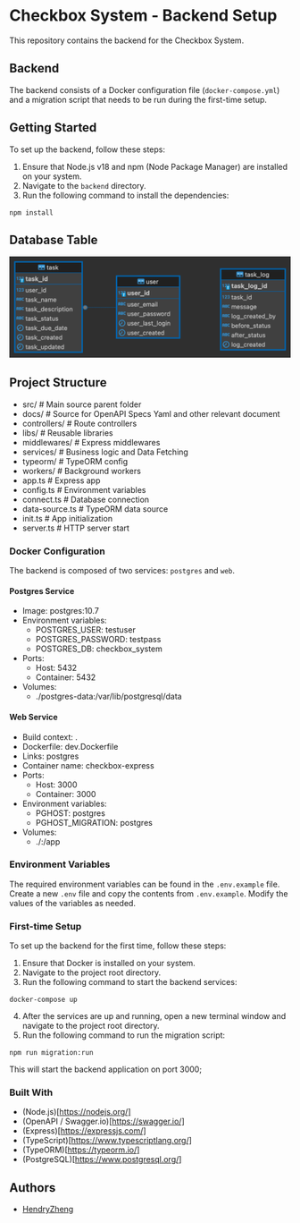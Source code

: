 # Checkbox System - Backend Setup

This repository contains the backend for the Checkbox System.

## Backend

The backend consists of a Docker configuration file (`docker-compose.yml`) and a migration script that needs to be run during the first-time setup.

## Getting Started

To set up the backend, follow these steps:

1. Ensure that Node.js v18 and npm (Node Package Manager) are installed on your system.
2. Navigate to the `backend` directory.
3. Run the following command to install the dependencies:

```shell
npm install
```

## Database Table
![Database Schme](./docs/checkbox_task_erd.png)

## Project Structure 
- src/ # Main source parent folder
- docs/ # Source for OpenAPI Specs Yaml and other relevant document
- controllers/ # Route controllers 
- libs/ # Reusable libraries
- middlewares/ # Express middlewares
- services/ # Business logic and Data Fetching
- typeorm/ # TypeORM config
- workers/ # Background workers
- app.ts # Express app
- config.ts # Environment variables 
- connect.ts # Database connection
- data-source.ts # TypeORM data source
- init.ts # App initialization
- server.ts # HTTP server start

### Docker Configuration

The backend is composed of two services: `postgres` and `web`.

#### Postgres Service

- Image: postgres:10.7
- Environment variables:
  - POSTGRES_USER: testuser
  - POSTGRES_PASSWORD: testpass
  - POSTGRES_DB: checkbox_system
- Ports:
  - Host: 5432
  - Container: 5432
- Volumes:
  - ./postgres-data:/var/lib/postgresql/data

#### Web Service

- Build context: .
- Dockerfile: dev.Dockerfile
- Links: postgres
- Container name: checkbox-express
- Ports:
  - Host: 3000
  - Container: 3000
- Environment variables:
  - PGHOST: postgres
  - PGHOST_MIGRATION: postgres
- Volumes:
  - ./:/app
  

### Environment Variables

The required environment variables can be found in the `.env.example` file. Create a new `.env` file and copy the contents from `.env.example`. Modify the values of the variables as needed.


### First-time Setup

To set up the backend for the first time, follow these steps:

1. Ensure that Docker is installed on your system.
2. Navigate to the project root directory.
3. Run the following command to start the backend services:

```shell
docker-compose up
```

4. After the services are up and running, open a new terminal window and navigate to the project root directory.
5. Run the following command to run the migration script:

```shell
npm run migration:run
```

This will start the backend application on port 3000;

### Built With
- (Node.js)[https://nodejs.org/]
- (OpenAPI / Swagger.io)[https://swagger.io/]
- (Express)[https://expressjs.com/]
- (TypeScript)[https://www.typescriptlang.org/]
- (TypeORM)[https://typeorm.io/]
- (PostgreSQL)[https://www.postgresql.org/]
## Authors

- [HendryZheng](https://github.com/xen-HendryZheng)